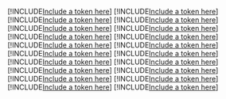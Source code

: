 [!INCLUDE[Include a token here](refs1539751652976/r1.md)]
[!INCLUDE[Include a token here](refs1539751652976/r2.md)]
[!INCLUDE[Include a token here](refs1539751652976/r3.md)]
[!INCLUDE[Include a token here](refs1539751652976/r4.md)]
[!INCLUDE[Include a token here](refs1539751652976/r5.md)]
[!INCLUDE[Include a token here](refs1539751652976/r6.md)]
[!INCLUDE[Include a token here](refs1539751652976/r7.md)]
[!INCLUDE[Include a token here](refs1539751652976/r8.md)]
[!INCLUDE[Include a token here](refs1539751652976/r9.md)]
[!INCLUDE[Include a token here](refs1539751652976/r10.md)]
[!INCLUDE[Include a token here](refs1539751652976/r11.md)]
[!INCLUDE[Include a token here](refs1539751652976/r12.md)]
[!INCLUDE[Include a token here](refs1539751652976/r13.md)]
[!INCLUDE[Include a token here](refs1539751652976/r14.md)]
[!INCLUDE[Include a token here](refs1539751652976/r15.md)]
[!INCLUDE[Include a token here](refs1539751652976/r16.md)]
[!INCLUDE[Include a token here](refs1539751652976/r17.md)]
[!INCLUDE[Include a token here](refs1539751652976/r18.md)]
[!INCLUDE[Include a token here](refs1539751652976/r19.md)]
[!INCLUDE[Include a token here](refs1539751652976/r20.md)]